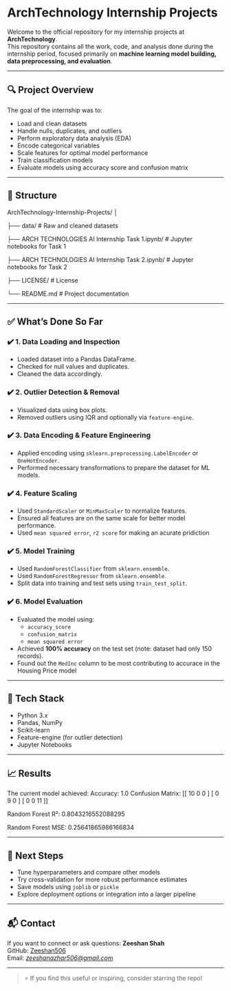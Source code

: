 # ArchTechnology Internship Projects

Welcome to the official repository for my internship projects at **ArchTechnology**.  
This repository contains all the work, code, and analysis done during the internship period, focused primarily on **machine learning model building, data preprocessing, and evaluation**.

---

## 🔍 Project Overview

The goal of the internship was to:
- Load and clean datasets
- Handle nulls, duplicates, and outliers
- Perform exploratory data analysis (EDA)
- Encode categorical variables
- Scale features for optimal model performance
- Train classification models
- Evaluate models using accuracy score and confusion matrix

---

## 📂 Structure

ArchTechnology-Internship-Projects/
│

├── data/ # Raw and cleaned datasets

├── ARCH TECHNOLOGIES AI Internship Task 1.ipynb/ # Jupyter notebooks for Task 1

├── ARCH TECHNOLOGIES AI Internship Task 2.ipynb/ # Jupyter notebooks for Task 2

├── LICENSE/ # License

└── README.md # Project documentation

---

## ✅ What’s Done So Far

### ✔️ 1. Data Loading and Inspection
- Loaded dataset into a Pandas DataFrame.
- Checked for null values and duplicates.
- Cleaned the data accordingly.

### ✔️ 2. Outlier Detection & Removal
- Visualized data using box plots.
- Removed outliers using IQR and optionally via `feature-engine`.

### ✔️ 3. Data Encoding & Feature Engineering
- Applied encoding using `sklearn.preprocessing.LabelEncoder` or `OneHotEncoder`.
- Performed necessary transformations to prepare the dataset for ML models.

### ✔️ 4. Feature Scaling
- Used `StandardScaler` or `MinMaxScaler` to normalize features.
- Ensured all features are on the same scale for better model performance.
- Used `mean squared error`, `r2 score` for making an acurate pridiction

### ✔️ 5. Model Training
- Used `RandomForestClassifier` from `sklearn.ensemble`.
- Used `RandomForestRegressor` from `sklearn.ensemble`.
- Split data into training and test sets using `train_test_split`.

### ✔️ 6. Model Evaluation
- Evaluated the model using:
  - `accuracy_score`
  - `confusion_matrix`
  - `mean squared error`
- Achieved **100% accuracy** on the test set (note: dataset had only 150 records).
- Found out the `MedInc` column to be most contributing to accurace in the Housing Price model

---

## 🔧 Tech Stack

- Python 3.x
- Pandas, NumPy
- Scikit-learn
- Feature-engine (for outlier detection)
- Jupyter Notebooks

---

## 📈 Results

The current model achieved:
Accuracy: 1.0
Confusion Matrix:
[[ 10 0 0 ]
[  0 9 0  ]
[  0 0 11 ]]

Random Forest R²: 0.8043216552088295

Random Forest MSE: 0.25641865986166834

---

## 🚀 Next Steps

- Tune hyperparameters and compare other models
- Try cross-validation for more robust performance estimates
- Save models using `joblib` or `pickle`
- Explore deployment options or integration into a larger pipeline

---

## 📬 Contact

If you want to connect or ask questions:
**Zeeshan Shah**  
GitHub: [Zeeshan506](https://github.com/Zeeshan506)  
Email: *zeeshanazhar506@gmail.com* 

---

> ⭐ If you find this useful or inspiring, consider starring the repo!
